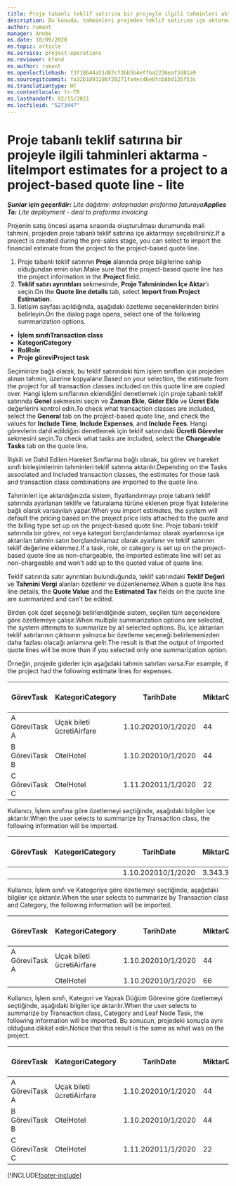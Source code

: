 ```yaml
---
title: Proje tabanlı teklif satırına bir projeyle ilgili tahminleri aktarma - lite
description: Bu konuda, tahminleri projeden teklif satırına içe aktarma hakkında bilgiler sağlanmaktadır.
author: rumant
manager: Annbe
ms.date: 10/09/2020
ms.topic: article
ms.service: project-operations
ms.reviewer: kfend
ms.author: rumant
ms.openlocfilehash: f3f18644a51d87cf3bb5b4effba2236eaf3d81a9
ms.sourcegitcommit: fa32b1893286f20271fa4ec4be8fc68bd135f53c
ms.translationtype: HT
ms.contentlocale: tr-TR
ms.lasthandoff: 02/15/2021
ms.locfileid: "5273447"
---
```

# <a name="import-estimates-for-a-project-to-a-project-based-quote-line---lite"></a><span data-ttu-id="94b2e-103">Proje tabanlı teklif satırına bir projeyle ilgili tahminleri aktarma - lite</span><span class="sxs-lookup"><span data-stu-id="94b2e-103">Import estimates for a project to a project-based quote line - lite</span></span>

<span data-ttu-id="94b2e-104">_**Şunlar için geçerlidir:** Lite dağıtımı: anlaşmadan proforma faturaya_</span><span class="sxs-lookup"><span data-stu-id="94b2e-104">_**Applies To:** Lite deployment - deal to proforma invoicing_</span></span>

<span data-ttu-id="94b2e-105">Projenin satış öncesi aşama sırasında oluşturulması durumunda mali tahmini, projeden proje tabanlı teklif satırına içe aktarmayı seçebilirsiniz.</span><span class="sxs-lookup"><span data-stu-id="94b2e-105">If a project is created during the pre-sales stage, you can select to import the financial estimate from the project to the project-based quote line.</span></span>

1. <span data-ttu-id="94b2e-106">Proje tabanlı teklif satırının **Proje** alanında proje bilgilerine sahip olduğundan emin olun.</span><span class="sxs-lookup"><span data-stu-id="94b2e-106">Make sure that the project-based quote line has the project information in the **Project** field.</span></span>
2. <span data-ttu-id="94b2e-107">**Teklif satırı ayrıntıları** sekmesinde, **Proje Tahmininden İçe Aktar**'ı seçin.</span><span class="sxs-lookup"><span data-stu-id="94b2e-107">On the **Quote line details** tab, select **Import from Project Estimation**.</span></span>
3. <span data-ttu-id="94b2e-108">İletişim sayfası açıldığında, aşağıdaki özetleme seçeneklerinden birini belirleyin.</span><span class="sxs-lookup"><span data-stu-id="94b2e-108">On the dialog page opens, select one of the following summarization options.</span></span>

  - <span data-ttu-id="94b2e-109">**İşlem sınıfı**</span><span class="sxs-lookup"><span data-stu-id="94b2e-109">**Transaction class**</span></span>
  - <span data-ttu-id="94b2e-110">**Kategori**</span><span class="sxs-lookup"><span data-stu-id="94b2e-110">**Category**</span></span>
  - <span data-ttu-id="94b2e-111">**Rol**</span><span class="sxs-lookup"><span data-stu-id="94b2e-111">**Role**</span></span> 
  - <span data-ttu-id="94b2e-112">**Proje görevi**</span><span class="sxs-lookup"><span data-stu-id="94b2e-112">**Project task**</span></span>

<span data-ttu-id="94b2e-113">Seçiminize bağlı olarak, bu teklif satırındaki tüm işlem sınıfları için projeden alınan tahmin, üzerine kopyalanır.</span><span class="sxs-lookup"><span data-stu-id="94b2e-113">Based on your selection, the estimate from the project for all transaction classes included on this quote line are copied over.</span></span> <span data-ttu-id="94b2e-114">Hangi işlem sınıflarının eklendiğini denetlemek için proje tabanlı teklif satırında **Genel** sekmesini seçin ve **Zaman Ekle**, **Gider Ekle** ve **Ücret Ekle** değerlerini kontrol edin.</span><span class="sxs-lookup"><span data-stu-id="94b2e-114">To check what transaction classes are included, select the **General** tab on the project-based quote line, and check the values for **Include Time**, **Include Expenses**, and **Include Fees**.</span></span>  <span data-ttu-id="94b2e-115">Hangi görevlerin dahil edildiğini denetlemek için teklif satırındaki **Ücretli Görevler** sekmesini seçin.</span><span class="sxs-lookup"><span data-stu-id="94b2e-115">To check what tasks are included, select the **Chargeable Tasks** tab on the quote line.</span></span>

<span data-ttu-id="94b2e-116">İlişkili ve Dahil Edilen Hareket Sınıflarına bağlı olarak, bu görev ve hareket sınıfı birleşimlerinin tahminleri teklif satırına aktarılır.</span><span class="sxs-lookup"><span data-stu-id="94b2e-116">Depending on the Tasks associated and Included transaction classes, the estimates for those task and transaction class combinations are imported to the quote line.</span></span>

<span data-ttu-id="94b2e-117">Tahminleri içe aktardığınızda sistem, fiyatlandırmayı proje tabanlı teklif satırında ayarlanan teklife ve faturalama türüne eklenen proje fiyat listelerine bağlı olarak varsayılan yapar.</span><span class="sxs-lookup"><span data-stu-id="94b2e-117">When you import estimates, the system will default the pricing based on the project price lists attached to the quote and the billing type set up on the project-based quote line.</span></span> <span data-ttu-id="94b2e-118">Proje tabanlı teklif satırında bir görev, rol veya kategori borçlandırılamaz olarak ayarlanırsa içe aktarılan tahmin satırı borçlandırılamaz olarak ayarlanır ve teklif satırının teklif değerine eklenmez.</span><span class="sxs-lookup"><span data-stu-id="94b2e-118">If a task, role, or category is set up on the project-based quote line as non-chargeable, the imported estimate line will set as non-chargeable and won't add up to the quoted value of quote line.</span></span>

<span data-ttu-id="94b2e-119">Teklif satırında satır ayrıntıları bulunduğunda, teklif satırındaki **Teklif Değeri** ve **Tahmini Vergi** alanları özetlenir ve düzenlenemez.</span><span class="sxs-lookup"><span data-stu-id="94b2e-119">When a quote line has line details, the **Quote Value** and the **Estimated Tax** fields on the quote line are summarized and can't be edited.</span></span>

<span data-ttu-id="94b2e-120">Birden çok özet seçeneği belirlendiğinde sistem, seçilen tüm seçeneklere göre özetlemeye çalışır.</span><span class="sxs-lookup"><span data-stu-id="94b2e-120">When multiple summarization options are selected, the system attempts to summarize by all selected options.</span></span> <span data-ttu-id="94b2e-121">Bu, içe aktarılan teklif satırlarının çıktısının yalnızca bir özetleme seçeneği belirlemenizden daha fazlası olacağı anlamına gelir.</span><span class="sxs-lookup"><span data-stu-id="94b2e-121">The result is that the output of imported quote lines will be more than if you selected only one summarization option.</span></span>

<span data-ttu-id="94b2e-122">Örneğin, projede giderler için aşağıdaki tahmin satırları varsa.</span><span class="sxs-lookup"><span data-stu-id="94b2e-122">For example, if the project had the following estimate lines for expenses.</span></span>

| <span data-ttu-id="94b2e-123">Görev</span><span class="sxs-lookup"><span data-stu-id="94b2e-123">Task</span></span> | <span data-ttu-id="94b2e-124">Kategori</span><span class="sxs-lookup"><span data-stu-id="94b2e-124">Category</span></span> | <span data-ttu-id="94b2e-125">Tarih</span><span class="sxs-lookup"><span data-stu-id="94b2e-125">Date</span></span> | <span data-ttu-id="94b2e-126">Miktar</span><span class="sxs-lookup"><span data-stu-id="94b2e-126">Quantity</span></span> | <span data-ttu-id="94b2e-127">Birim fiyatı</span><span class="sxs-lookup"><span data-stu-id="94b2e-127">Unit price</span></span> | <span data-ttu-id="94b2e-128">Miktar</span><span class="sxs-lookup"><span data-stu-id="94b2e-128">Amount</span></span> |
| --- | --- | --- | --- | --- | --- |
| <span data-ttu-id="94b2e-129">A Görevi</span><span class="sxs-lookup"><span data-stu-id="94b2e-129">Task A</span></span> | <span data-ttu-id="94b2e-130">Uçak bileti ücreti</span><span class="sxs-lookup"><span data-stu-id="94b2e-130">Airfare</span></span> | <span data-ttu-id="94b2e-131">1.10.2020</span><span class="sxs-lookup"><span data-stu-id="94b2e-131">10/1/2020</span></span> | <span data-ttu-id="94b2e-132">4</span><span class="sxs-lookup"><span data-stu-id="94b2e-132">4</span></span> | <span data-ttu-id="94b2e-133">400</span><span class="sxs-lookup"><span data-stu-id="94b2e-133">400</span></span> | <span data-ttu-id="94b2e-134">1600</span><span class="sxs-lookup"><span data-stu-id="94b2e-134">1600</span></span> |
| <span data-ttu-id="94b2e-135">B Görevi</span><span class="sxs-lookup"><span data-stu-id="94b2e-135">Task B</span></span> | <span data-ttu-id="94b2e-136">Otel</span><span class="sxs-lookup"><span data-stu-id="94b2e-136">Hotel</span></span> | <span data-ttu-id="94b2e-137">1.10.2020</span><span class="sxs-lookup"><span data-stu-id="94b2e-137">10/1/2020</span></span> | <span data-ttu-id="94b2e-138">4</span><span class="sxs-lookup"><span data-stu-id="94b2e-138">4</span></span> | <span data-ttu-id="94b2e-139">200</span><span class="sxs-lookup"><span data-stu-id="94b2e-139">200</span></span> | <span data-ttu-id="94b2e-140">800</span><span class="sxs-lookup"><span data-stu-id="94b2e-140">800</span></span> |
| <span data-ttu-id="94b2e-141">C Görevi</span><span class="sxs-lookup"><span data-stu-id="94b2e-141">Task C</span></span> | <span data-ttu-id="94b2e-142">Otel</span><span class="sxs-lookup"><span data-stu-id="94b2e-142">Hotel</span></span> | <span data-ttu-id="94b2e-143">1.11.2020</span><span class="sxs-lookup"><span data-stu-id="94b2e-143">11/1/2020</span></span> | <span data-ttu-id="94b2e-144">2</span><span class="sxs-lookup"><span data-stu-id="94b2e-144">2</span></span> | <span data-ttu-id="94b2e-145">200</span><span class="sxs-lookup"><span data-stu-id="94b2e-145">200</span></span> | <span data-ttu-id="94b2e-146">400</span><span class="sxs-lookup"><span data-stu-id="94b2e-146">400</span></span> |

<span data-ttu-id="94b2e-147">Kullanıcı, İşlem sınıfına göre özetlemeyi seçtiğinde, aşağıdaki bilgiler içe aktarılır.</span><span class="sxs-lookup"><span data-stu-id="94b2e-147">When the user selects to summarize by Transaction class, the following information will be imported.</span></span>

| <span data-ttu-id="94b2e-148">Görev</span><span class="sxs-lookup"><span data-stu-id="94b2e-148">Task</span></span> | <span data-ttu-id="94b2e-149">Kategori</span><span class="sxs-lookup"><span data-stu-id="94b2e-149">Category</span></span> | <span data-ttu-id="94b2e-150">Tarih</span><span class="sxs-lookup"><span data-stu-id="94b2e-150">Date</span></span> | <span data-ttu-id="94b2e-151">Miktar</span><span class="sxs-lookup"><span data-stu-id="94b2e-151">Quantity</span></span> | <span data-ttu-id="94b2e-152">Birim fiyatı</span><span class="sxs-lookup"><span data-stu-id="94b2e-152">Unit price</span></span> | <span data-ttu-id="94b2e-153">Miktar</span><span class="sxs-lookup"><span data-stu-id="94b2e-153">Amount</span></span> |
| --- | --- | --- | --- | --- | --- |
|||<span data-ttu-id="94b2e-154">1.10.2020</span><span class="sxs-lookup"><span data-stu-id="94b2e-154">10/1/2020</span></span> | <span data-ttu-id="94b2e-155">3.34</span><span class="sxs-lookup"><span data-stu-id="94b2e-155">3.34</span></span> | <span data-ttu-id="94b2e-156">840</span><span class="sxs-lookup"><span data-stu-id="94b2e-156">840</span></span> | <span data-ttu-id="94b2e-157">2800</span><span class="sxs-lookup"><span data-stu-id="94b2e-157">2800</span></span> |

<span data-ttu-id="94b2e-158">Kullanıcı, İşlem sınıfı ve Kategoriye göre özetlemeyi seçtiğinde, aşağıdaki bilgiler içe aktarılır.</span><span class="sxs-lookup"><span data-stu-id="94b2e-158">When the user selects to summarize by Transaction class and Category, the following information will be imported.</span></span>

| <span data-ttu-id="94b2e-159">Görev</span><span class="sxs-lookup"><span data-stu-id="94b2e-159">Task</span></span> | <span data-ttu-id="94b2e-160">Kategori</span><span class="sxs-lookup"><span data-stu-id="94b2e-160">Category</span></span> | <span data-ttu-id="94b2e-161">Tarih</span><span class="sxs-lookup"><span data-stu-id="94b2e-161">Date</span></span> | <span data-ttu-id="94b2e-162">Miktar</span><span class="sxs-lookup"><span data-stu-id="94b2e-162">Quantity</span></span> | <span data-ttu-id="94b2e-163">Birim fiyatı</span><span class="sxs-lookup"><span data-stu-id="94b2e-163">Unit price</span></span> | <span data-ttu-id="94b2e-164">Miktar</span><span class="sxs-lookup"><span data-stu-id="94b2e-164">Amount</span></span> |
| --- | --- | --- | --- | --- | --- |
| <span data-ttu-id="94b2e-165">A Görevi</span><span class="sxs-lookup"><span data-stu-id="94b2e-165">Task A</span></span> | <span data-ttu-id="94b2e-166">Uçak bileti ücreti</span><span class="sxs-lookup"><span data-stu-id="94b2e-166">Airfare</span></span> | <span data-ttu-id="94b2e-167">1.10.2020</span><span class="sxs-lookup"><span data-stu-id="94b2e-167">10/1/2020</span></span> | <span data-ttu-id="94b2e-168">4</span><span class="sxs-lookup"><span data-stu-id="94b2e-168">4</span></span> | <span data-ttu-id="94b2e-169">400</span><span class="sxs-lookup"><span data-stu-id="94b2e-169">400</span></span> | <span data-ttu-id="94b2e-170">1600</span><span class="sxs-lookup"><span data-stu-id="94b2e-170">1600</span></span> |
| | <span data-ttu-id="94b2e-171">Otel</span><span class="sxs-lookup"><span data-stu-id="94b2e-171">Hotel</span></span> | <span data-ttu-id="94b2e-172">1.10.2020</span><span class="sxs-lookup"><span data-stu-id="94b2e-172">10/1/2020</span></span> | <span data-ttu-id="94b2e-173">6</span><span class="sxs-lookup"><span data-stu-id="94b2e-173">6</span></span> | <span data-ttu-id="94b2e-174">200</span><span class="sxs-lookup"><span data-stu-id="94b2e-174">200</span></span> | <span data-ttu-id="94b2e-175">1200</span><span class="sxs-lookup"><span data-stu-id="94b2e-175">1200</span></span> |

<span data-ttu-id="94b2e-176">Kullanıcı, İşlem sınıfı, Kategori ve Yaprak Düğüm Görevine göre özetlemeyi seçtiğinde, aşağıdaki bilgiler içe aktarılır.</span><span class="sxs-lookup"><span data-stu-id="94b2e-176">When the user selects to summarize by Transaction class, Category and Leaf Node Task, the following information will be imported.</span></span> <span data-ttu-id="94b2e-177">Bu sonucun, projedeki sonuçla aynı olduğuna dikkat edin.</span><span class="sxs-lookup"><span data-stu-id="94b2e-177">Notice that this result is the same as what was on the project.</span></span>

| <span data-ttu-id="94b2e-178">Görev</span><span class="sxs-lookup"><span data-stu-id="94b2e-178">Task</span></span> | <span data-ttu-id="94b2e-179">Kategori</span><span class="sxs-lookup"><span data-stu-id="94b2e-179">Category</span></span> | <span data-ttu-id="94b2e-180">Tarih</span><span class="sxs-lookup"><span data-stu-id="94b2e-180">Date</span></span> | <span data-ttu-id="94b2e-181">Miktar</span><span class="sxs-lookup"><span data-stu-id="94b2e-181">Quantity</span></span> | <span data-ttu-id="94b2e-182">Birim fiyatı</span><span class="sxs-lookup"><span data-stu-id="94b2e-182">Unit price</span></span> | <span data-ttu-id="94b2e-183">Miktar</span><span class="sxs-lookup"><span data-stu-id="94b2e-183">Amount</span></span> |
| --- | --- | --- | --- | --- | --- |
| <span data-ttu-id="94b2e-184">A Görevi</span><span class="sxs-lookup"><span data-stu-id="94b2e-184">Task A</span></span> | <span data-ttu-id="94b2e-185">Uçak bileti ücreti</span><span class="sxs-lookup"><span data-stu-id="94b2e-185">Airfare</span></span> | <span data-ttu-id="94b2e-186">1.10.2020</span><span class="sxs-lookup"><span data-stu-id="94b2e-186">10/1/2020</span></span> | <span data-ttu-id="94b2e-187">4</span><span class="sxs-lookup"><span data-stu-id="94b2e-187">4</span></span> | <span data-ttu-id="94b2e-188">400</span><span class="sxs-lookup"><span data-stu-id="94b2e-188">400</span></span> | <span data-ttu-id="94b2e-189">1600</span><span class="sxs-lookup"><span data-stu-id="94b2e-189">1600</span></span> |
| <span data-ttu-id="94b2e-190">B Görevi</span><span class="sxs-lookup"><span data-stu-id="94b2e-190">Task B</span></span> | <span data-ttu-id="94b2e-191">Otel</span><span class="sxs-lookup"><span data-stu-id="94b2e-191">Hotel</span></span> | <span data-ttu-id="94b2e-192">1.10.2020</span><span class="sxs-lookup"><span data-stu-id="94b2e-192">10/1/2020</span></span> | <span data-ttu-id="94b2e-193">4</span><span class="sxs-lookup"><span data-stu-id="94b2e-193">4</span></span> | <span data-ttu-id="94b2e-194">200</span><span class="sxs-lookup"><span data-stu-id="94b2e-194">200</span></span> | <span data-ttu-id="94b2e-195">800</span><span class="sxs-lookup"><span data-stu-id="94b2e-195">800</span></span> |
| <span data-ttu-id="94b2e-196">C Görevi</span><span class="sxs-lookup"><span data-stu-id="94b2e-196">Task C</span></span> | <span data-ttu-id="94b2e-197">Otel</span><span class="sxs-lookup"><span data-stu-id="94b2e-197">Hotel</span></span> | <span data-ttu-id="94b2e-198">1.11.2020</span><span class="sxs-lookup"><span data-stu-id="94b2e-198">11/1/2020</span></span> | <span data-ttu-id="94b2e-199">2</span><span class="sxs-lookup"><span data-stu-id="94b2e-199">2</span></span> | <span data-ttu-id="94b2e-200">200</span><span class="sxs-lookup"><span data-stu-id="94b2e-200">200</span></span> | <span data-ttu-id="94b2e-201">400</span><span class="sxs-lookup"><span data-stu-id="94b2e-201">400</span></span> |


[!INCLUDE[footer-include](../../includes/footer-banner.md)]